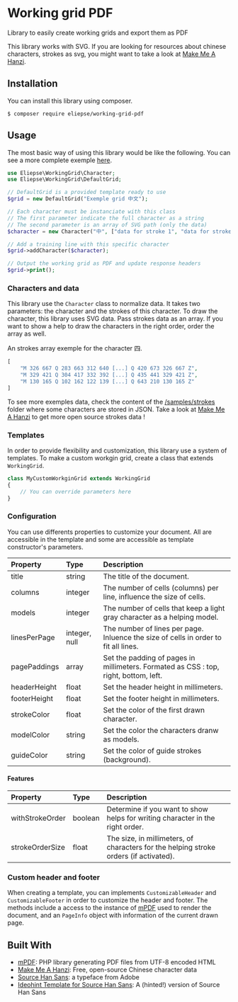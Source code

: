 # Working grid PDF
Library to easily create working grids and export them as PDF

This library works with SVG. If you are looking for resources about chinese characters, strokes as svg, you might want 
to take a look at [Make Me A Hanzi](https://github.com/skishore/makemeahanzi).

## Installation

You can install this library using composer.

```
$ composer require eliepse/working-grid-pdf
```


## Usage

The most basic way of using this library would be like the following.
You can see a more complete exemple [here](/public/index.php).

```php
use Eliepse\WorkingGrid\Character;
use Eliepse\WorkingGrid\DefaultGrid;

// DefaultGrid is a provided template ready to use 
$grid = new DefaultGrid("Exemple grid 中文");

// Each character must be instanciate with this class
// The first parameter indicate the full character as a string
// The second parameter is an array of SVG path (only the data)
$character = new Character("中", ["data for stroke 1", "data for stroke 2"]);

// Add a training line with this specific character
$grid->addCharacter($character);

// Output the working grid as PDF and update response headers
$grid->print();
```


### Characters and data

This library use the `Character` class to normalize data. It takes two parameters: the character and the strokes of this
character. To draw the character, this library uses SVG data. Pass strokes data as an array. If you want to show a help
to draw the characters in the right order, order the array as well.

An strokes array exemple for the character 四.

```php
[
    "M 326 667 Q 283 663 312 640 [...] Q 420 673 326 667 Z",
    "M 329 421 Q 304 417 332 392 [...] Q 435 441 329 421 Z",
    "M 130 165 Q 102 162 122 139 [...] Q 643 210 130 165 Z"
]
```

To see more exemples data, check the content of the [/samples/strokes](/resources/samples/strokes) folder where some
characters are stored in JSON. Take a look at [Make Me A Hanzi](https://github.com/skishore/makemeahanzi) to get more
open source strokes data !

### Templates

In order to provide flexibility and customization, this library use a system of templates. To make a custom workgin 
grid, create a class that extends `WorkingGrid`.

```php
class MyCustomWorkginGrid extends WorkingGrid
{
    // You can override parameters here
}
```

### Configuration

You can use differents properties to customize your document. All are accessible in the template and some are accessible
as template constructor's parameters.

| Property        | Type          | Description 
|:--------------- |:--------------|:------------
| title           | string        | The title of the document.
| columns         | integer       | The number of cells (columns) per line, influence the size of cells.
| models          | integer       | The number of cells that keep a light gray character as a helping model.
| linesPerPage    | integer, null | The number of lines per page. Inluence the size of cells in order to fit all lines.
| pagePaddings    | array         | Set the padding of pages in millimeters. Formated as CSS : top, right, bottom, left.
| headerHeight    | float         | Set the header height in millimeters.
| footerHeight    | float         | Set the footer height in millimeters.
| strokeColor     | float         | Set the color of the first drawn character.
| modelColor      | string        | Set the color the characters dranw as models.
| guideColor      | string        | Set the color of guide strokes (background).

#### Features

| Property        | Type    | Description 
|:--------------- |:--------|:------------
| withStrokeOrder | boolean | Determine if you want to show helps for writing character in the right order.
| strokeOrderSize | float   | The size, in millimeters, of characters for the helping stroke orders (if activated).


### Custom header and footer

When creating a template, you can implements `CustomizableHeader` and `CustomizableFooter` in order to customize the
header and footer. The methods include a access to the instance of [mPDF](https://github.com/mpdf/mpdf) used to render
the document, and an `PageInfo` object with information of the current drawn page.


## Built With

* [mPDF](https://github.com/mpdf/mpdf): PHP library generating PDF files from UTF-8 encoded HTML
* [Make Me A Hanzi](https://github.com/skishore/makemeahanzi): Free, open-source Chinese character data
* [Source Han Sans](https://github.com/adobe-fonts/source-han-sans): a typeface from Adobe
* [Ideohint Template for Source Han Sans](https://github.com/be5invis/source-han-sans-ttf): A (hinted!) version of Source Han Sans 